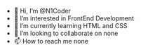 - 👋 Hi, I’m @N1Coder
- 👀 I’m interested in FrontEnd Development
- 🌱 I’m currently learning HTML and CSS
- 💞️ I’m looking to collaborate on none
- 📫 How to reach me none

<!---
N1Coder/N1Coder is a ✨ special ✨ repository because its `README.md` (this file) appears on your GitHub profile.
You can click the Preview link to take a look at your changes.
--->
